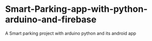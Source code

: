 # Smart-Parking-app-with-python-arduino-and-firebase
A Smart parking project with arduino python and its android app
